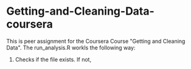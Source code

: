 # Getting-and-Cleaning-Data-coursera
This is peer assignment for the Coursera Course "Getting and Cleaning Data".
The run_analysis.R workls the following way:
1. Checks if the file exists. If not, 

